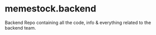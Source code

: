 # memestock.backend
Backend Repo containing all the code, info &amp; everything related to the backend team.
